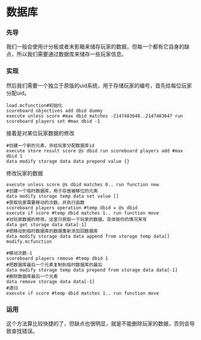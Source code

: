 # 数据库

### 先导

我们一般会使用计分板或者末影箱来储存玩家的数据，但每一个都有它自身的缺点，所以我们需要通过数据库来储存一些玩家信息。

### 实现

然后我们需要一个独立于原版的uid系统，用于存储玩家的编号，首先给每位玩家分配uid。

```
load.mcfunction#初始化
scoreboard objectives add dbid dummy
execute unless score #max dbid matches -2147483648..2147483647 run scoreboard players set #max dbid -1
```

接着是对某位玩家数据的修改

```
#创建一个新的元素，并给玩家分配数据库id
execute store result score @s dbid run scoreboard players add #max dbid 1
data modify storage data data prepend value {}
```

修改玩家的数据

```
execute unless score @s dbid matches 0.. run function new
#创建一个临时数据库，用于存放被移位的元素
data modify storage temp data set value []
#获取玩家需要移动的次数，并执行函数
scoreboard players operation #temp dbid = @s dbid
execute if score #temp dbid matches 1.. run function move
#对玩家数据的修改，这里只获取一下玩家的数据，具体按你的情况来写
data get storage data data[-1]
#把移动到临时数据库的数据重新添加回数据库
data modify storage data data append from storage temp data[]
modify.mcfunction
```

```
#移动次数-1
scoreboard players remove #temp dbid 1
#把数据库最后一个元素复制到临时数据库的最后
data modify storage temp data prepend from storage data data[-1]
#删除数据库最后一个元素
data remove storage data data[-1]
#递归
execute if score #temp dbid matches 1.. run function move

```

### 运用

这个方法算比较快捷的了，但缺点也很明显，就是不能删除玩家的数据，否则会导致查找错误。
